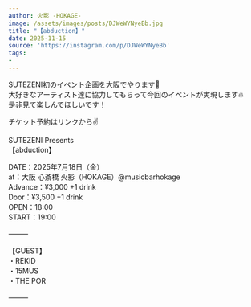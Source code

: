 ```yaml
---
author: 火影 -HOKAGE-
image: /assets/images/posts/DJWeWYNyeBb.jpg
title: "【abduction】"
date: 2025-11-15
source: 'https://instagram.com/p/DJWeWYNyeBb'
tags:
- 
---
```

SUTEZENI初のイベント企画を大阪でやります🤙<br>
大好きなアーティスト達に協力してもらって今回のイベントが実現します🔥<br>
是非見て楽しんでほしいです！

チケット予約はリンクから✌️

SUTEZENI Presents<br>
【abduction】

DATE：2025年7月18日（金）<br>
at：大阪 心斎橋 火影（HOKAGE）@musicbarhokage<br>
Advance：¥3,000 +1 drink<br>
Door：¥3,500 +1 drink<br>
OPEN：18:00<br>
START：19:00

⸻

【GUEST】<br>
・REKID<br>
・15MUS<br>
・THE POR

⸻